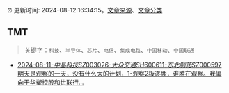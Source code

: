 :alarm_clock: 更新时间: 2024-08-12 16:34:15。[文章来源](/README.md)、[文章分类](/TAGS.md)

## TMT


> 关键字：`科技`、`半导体`、`芯片`、`电信`、`集成电路`、`中国移动`、`中国联通`



- [2024-08-11-$中晶科技SZ003026$-$大众交通SH600611$-$东北制药SZ000597$明天是观察的一天，没有什么大的计划，1-观察2板逐鹿，谁胜在观察。我偏向于华塑控股和世联行...](https://xueqiu.com/8471420209/300661200) 
